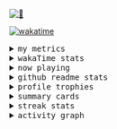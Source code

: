 [![🐙](https://hits.seeyoufarm.com/api/count/incr/badge.svg?url=https%3A%2F%2Fgithub.com%2Fktnkk%2Fhit-counter&count_bg=%23070707&title_bg=%23070707&icon=&icon_color=%23E7E7E7&title=visitors&edge_flat=true)](https://hits.seeyoufarm.com)

[![wakatime](https://wakatime.com/badge/user/43ee8060-219a-4cc8-b7a0-9a681ab5a8a7.svg)](https://wakatime.com/@43ee8060-219a-4cc8-b7a0-9a681ab5a8a7)

<details>
  <summary> <samp>my metrics</samp></summary>
  
  <br>
  
 ![🐳](https://github.com/kkhys/kkhys/blob/main/github-metrics.svg)
  
  ***
</details>

<details>
  <summary> <samp>wakaTime stats</samp></summary>
  
  <br>
  
<!--START_SECTION:waka-->
![Code Time](http://img.shields.io/badge/Code%20Time-1%2C992%20hrs%2057%20mins-blue)

**🐱 My GitHub Data** 

> 📦 4.9 MB Used in GitHub's Storage 
 > 
> 🏆 1,137 Contributions in the Year 2023
 > 
> 💼 Opted to Hire
 > 
> 📜 9 Public Repositories 
 > 
> 🔑 23 Private Repositories 
 > 
**I'm an Early 🐤** 

```text
🌞 Morning                4475 commits        ██████████░░░░░░░░░░░░░░░   38.08 % 
🌆 Daytime                2479 commits        █████░░░░░░░░░░░░░░░░░░░░   21.09 % 
🌃 Evening                3593 commits        ████████░░░░░░░░░░░░░░░░░   30.57 % 
🌙 Night                  1205 commits        ███░░░░░░░░░░░░░░░░░░░░░░   10.25 % 
```
📅 **I'm Most Productive on Monday** 

```text
Monday                   1965 commits        ████░░░░░░░░░░░░░░░░░░░░░   16.72 % 
Tuesday                  1769 commits        ████░░░░░░░░░░░░░░░░░░░░░   15.05 % 
Wednesday                1784 commits        ████░░░░░░░░░░░░░░░░░░░░░   15.18 % 
Thursday                 1645 commits        ████░░░░░░░░░░░░░░░░░░░░░   14.00 % 
Friday                   1655 commits        ████░░░░░░░░░░░░░░░░░░░░░   14.08 % 
Saturday                 1453 commits        ███░░░░░░░░░░░░░░░░░░░░░░   12.36 % 
Sunday                   1481 commits        ███░░░░░░░░░░░░░░░░░░░░░░   12.60 % 
```


📊 **This Week I Spent My Time On** 

```text
🕑︎ Time Zone: Asia/Tokyo

💬 Programming Languages: 
Other                    37 hrs 15 mins      ████████████████░░░░░░░░░   65.05 % 
Java                     6 hrs 35 mins       ███░░░░░░░░░░░░░░░░░░░░░░   11.51 % 
TypeScript               4 hrs 17 mins       ██░░░░░░░░░░░░░░░░░░░░░░░   07.50 % 
MDX                      3 hrs 10 mins       █░░░░░░░░░░░░░░░░░░░░░░░░   05.54 % 
HTML                     3 hrs 9 mins        █░░░░░░░░░░░░░░░░░░░░░░░░   05.52 % 

🔥 Editors: 
Chrome                   37 hrs 15 mins      ████████████████░░░░░░░░░   65.05 % 
IntelliJ                 12 hrs 14 mins      █████░░░░░░░░░░░░░░░░░░░░   21.37 % 
WebStorm                 7 hrs 43 mins       ███░░░░░░░░░░░░░░░░░░░░░░   13.49 % 
DataGrip                 3 mins              ░░░░░░░░░░░░░░░░░░░░░░░░░   00.10 % 

💻 Operating System: 
Mac                      57 hrs 16 mins      █████████████████████████   100.00 % 
```


 Last Updated on 2023/11/22 18:36:43 UTC
<!--END_SECTION:waka-->
  
  ***
</details>


<details>
  <summary> <samp>now playing</samp></summary>
  
  <br>
 
 [![🐟](https://spotify-github-profile.vercel.app/api/view?uid=31ryofms4dnv7mrohhepo4c4zgqu&cover_image=true&theme=default&show_offline=false&background_color=121212&bar_color=53b14f&bar_color_cover=false)](https://open.spotify.com/user/31ryofms4dnv7mrohhepo4c4zgqu)
  
  ***
</details>

<details>
  <summary> <samp>github readme stats</samp></summary>
  
  <br>
  
 <p align="left"> 
  <img alt="🐠" src="https://github-readme-stats.vercel.app/api?username=kkhys&count_private=true&show_icons=true&theme=dark&include_all_commits=true" />
  <img alt="🐟" src="https://github-readme-stats.vercel.app/api/top-langs/?username=kkhys&layout=compact&theme=dark&langs_count=10&hide=HTML,CSS,SCSS" />
</p>
  
  ***
</details>

<details>
  <summary> <samp>profile trophies</samp></summary>
  
  <br>
  
  [![🐬](https://github-profile-trophy.vercel.app/?username=kkhys&rank=SECRET,SSS,SS,S,AAA,AA,A&theme=darkhub&row=1&margin-w=10&no-bg=true)](https://github.com/ryo-ma/github-profile-trophy)
  
  ***
</details>

<details>
  <summary> <samp>summary cards</samp></summary>
  
  <br>
  
  ![🐋](https://github-profile-summary-cards.vercel.app/api/cards/profile-details?username=kkhys&theme=github_dark)
  ![🦑](https://github-profile-summary-cards.vercel.app/api/cards/repos-per-language?username=kkhys&theme=github_dark)
  ![🦭](https://github-profile-summary-cards.vercel.app/api/cards/most-commit-language?username=kkhys&theme=github_dark)
  ![🦀](https://github-profile-summary-cards.vercel.app/api/cards/stats?username=kkhys&theme=github_dark)
  ![🦈](https://github-profile-summary-cards.vercel.app/api/cards/productive-time?username=kkhys&theme=github_dark)
  
  ***
</details>

<details>
  <summary> <samp>streak stats</samp></summary>
  
  <br>
  
  [![🐠](http://github-readme-streak-stats.herokuapp.com?user=kkhys&theme=dark)](https://git.io/streak-stats)
  
  ***
</details>

<details>
  <summary> <samp>activity graph</samp></summary>
  
  <br>
  
  [![🐡](https://github-readme-activity-graph.cyclic.app/graph?username=kkhys&theme=xcode)](https://github.com/ashutosh00710/github-readme-activity-graph)
  
  ***
</details>
